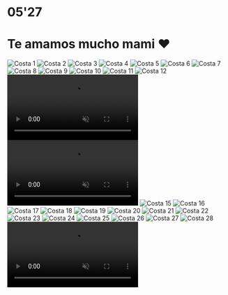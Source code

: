 # 05'27
<!DOCTYPE html>
<html lang="es">
<head>
    <meta charset="UTF-8">
    <meta name="viewport" content="width=device-width, initial-scale=1.0">
    <title>Te amo mucho mi amor</title>
    <link rel="stylesheet" href="styles.css"> <!-- Enlaza el archivo CSS -->
</head>
<body>

  <h1>Te amamos mucho mami ❤️</h1>

  <div class="container">
        <div class="carousel">
            <!-- Aquí agregamos las imágenes con el directorio proporcionado -->
            <img src="../miamor/fotitos/img1.jpeg" alt="Costa 1">
            <img src="../miamor/fotitos/img2.jpeg" alt="Costa 2">
            <img src="../miamor/fotitos/img3.jpeg" alt="Costa 3">
            <img src="../miamor/fotitos/img4.jpeg" alt="Costa 4">
            <img src="../miamor/fotitos/img5.jpeg" alt="Costa 5">
            <img src="../miamor/fotitos/img6.jpeg" alt="Costa 6">
            <img src="../miamor/fotitos/img7.jpeg" alt="Costa 7">
            <img src="../miamor/fotitos/img8.jpeg" alt="Costa 8">
            <img src="../miamor/fotitos/img9.jpeg" alt="Costa 9">
            <img src="../miamor/fotitos/img10.jpeg" alt="Costa 10">
            <img src="../miamor/fotitos/img11.jpeg" alt="Costa 11">
            <img src="../miamor/fotitos/img12.jpeg" alt="Costa 12">
            <video src="../miamor/fotitos/img13.mp4" alt="Costa 13" muted loop></video>
            <video src="../miamor/fotitos/img14.mp4" alt="Costa 14" muted loop></video>
            <img src="../miamor/fotitos/img15.jpeg" alt="Costa 15">
            <img src="../miamor/fotitos/img16.jpeg" alt="Costa 16">
            <img src="../miamor/fotitos/img17.jpeg" alt="Costa 17">
            <img src="../miamor/fotitos/img18.jpeg" alt="Costa 18">
            <img src="../miamor/fotitos/img19.jpeg" alt="Costa 19">
            <img src="../miamor/fotitos/img20.jpeg" alt="Costa 20">
            <img src="../miamor/fotitos/img21.jpeg" alt="Costa 21">
            <img src="../miamor/fotitos/img22.jpeg" alt="Costa 22">
            <img src="../miamor/fotitos/img23.jpeg" alt="Costa 23">
            <img src="../miamor/fotitos/img24.jpeg" alt="Costa 24">
            <img src="../miamor/fotitos/img25.jpeg" alt="Costa 25">
            <img src="../miamor/fotitos/img26.jpeg" alt="Costa 26">
            <img src="../miamor/fotitos/img27.jpeg" alt="Costa 27">
            <img src="../miamor/fotitos/img28.jpeg" alt="Costa 28">
            <video src="../miamor/fotitos/img29.mp4" alt="Costa 29" muted loop></video>
        </div>
  </div>

   <script src="scripts.js"></script> <!-- Enlaza el archivo JavaScript -->
</body>
</html>
